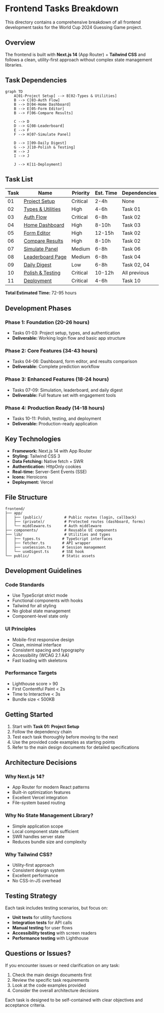# Frontend Tasks Breakdown

This directory contains a comprehensive breakdown of all frontend development tasks for the World Cup 2024 Guessing Game project.

## Overview

The frontend is built with **Next.js 14** (App Router) + **Tailwind CSS** and follows a clean, utility-first approach without complex state management libraries.

## Task Dependencies

```mermaid
graph TD
    A[01-Project Setup] --> B[02-Types & Utilities]
    B --> C[03-Auth Flow]
    B --> D[04-Home Dashboard]
    B --> E[05-Form Editor]
    B --> F[06-Compare Results]

    C --> D
    D --> G[08-Leaderboard]
    E --> F
    F --> H[07-Simulate Panel]

    D --> I[09-Daily Digest]
    G --> J[10-Polish & Testing]
    H --> J
    I --> J

    J --> K[11-Deployment]
```

## Task List

| Task | Name                                             | Priority | Est. Time | Dependencies |
| ---- | ------------------------------------------------ | -------- | --------- | ------------ |
| 01   | [Project Setup](./01-project-setup.md)           | Critical | 2-4h      | None         |
| 02   | [Types & Utilities](./02-types-and-utilities.md) | High     | 4-6h      | Task 01      |
| 03   | [Auth Flow](./03-auth-flow.md)                   | Critical | 6-8h      | Task 02      |
| 04   | [Home Dashboard](./04-home-dashboard.md)         | High     | 8-10h     | Task 03      |
| 05   | [Form Editor](./05-form-editor.md)               | High     | 12-15h    | Task 02      |
| 06   | [Compare Results](./06-compare-results.md)       | High     | 8-10h     | Task 02      |
| 07   | [Simulate Panel](./07-simulate-panel.md)         | Medium   | 6-8h      | Task 06      |
| 08   | [Leaderboard Page](./08-leaderboard-page.md)     | Medium   | 6-8h      | Task 04      |
| 09   | [Daily Digest](./09-daily-digest.md)             | Low      | 6-8h      | Task 02, 04  |
| 10   | [Polish & Testing](./10-polish-and-testing.md)   | Critical | 10-12h    | All previous |
| 11   | [Deployment](./11-deployment.md)                 | Critical | 4-6h      | Task 10      |

**Total Estimated Time:** 72-95 hours

## Development Phases

### Phase 1: Foundation (20-26 hours)

- Tasks 01-03: Project setup, types, and authentication
- **Deliverable:** Working login flow and basic app structure

### Phase 2: Core Features (34-43 hours)

- Tasks 04-06: Dashboard, form editor, and results comparison
- **Deliverable:** Complete prediction workflow

### Phase 3: Enhanced Features (18-24 hours)

- Tasks 07-09: Simulation, leaderboard, and daily digest
- **Deliverable:** Full feature set with engagement tools

### Phase 4: Production Ready (14-18 hours)

- Tasks 10-11: Polish, testing, and deployment
- **Deliverable:** Production-ready application

## Key Technologies

- **Framework:** Next.js 14 with App Router
- **Styling:** Tailwind CSS 3
- **Data Fetching:** Native fetch + SWR
- **Authentication:** HttpOnly cookies
- **Real-time:** Server-Sent Events (SSE)
- **Icons:** Heroicons
- **Deployment:** Vercel

## File Structure

```
frontend/
├── app/
│   ├── (public)/          # Public routes (login, callback)
│   ├── (private)/         # Protected routes (dashboard, forms)
│   └── middleware.ts      # Auth middleware
├── components/            # Reusable UI components
├── lib/                   # Utilities and types
│   ├── types.ts          # TypeScript interfaces
│   ├── fetcher.ts        # API wrapper
│   ├── useSession.ts     # Session management
│   └── useDigest.ts      # SSE hook
└── public/               # Static assets
```

## Development Guidelines

### Code Standards

- Use TypeScript strict mode
- Functional components with hooks
- Tailwind for all styling
- No global state management
- Component-level state only

### UI Principles

- Mobile-first responsive design
- Clean, minimal interface
- Consistent spacing and typography
- Accessibility (WCAG 2.1 AA)
- Fast loading with skeletons

### Performance Targets

- Lighthouse score > 90
- First Contentful Paint < 2s
- Time to Interactive < 3s
- Bundle size < 500KB

## Getting Started

1. Start with **Task 01: Project Setup**
2. Follow the dependency chain
3. Test each task thoroughly before moving to the next
4. Use the provided code examples as starting points
5. Refer to the main design documents for detailed specifications

## Architecture Decisions

### Why Next.js 14?

- App Router for modern React patterns
- Built-in optimization features
- Excellent Vercel integration
- File-system based routing

### Why No State Management Library?

- Simple application scope
- Local component state sufficient
- SWR handles server state
- Reduces bundle size and complexity

### Why Tailwind CSS?

- Utility-first approach
- Consistent design system
- Excellent performance
- No CSS-in-JS overhead

## Testing Strategy

Each task includes testing scenarios, but focus on:

- **Unit tests** for utility functions
- **Integration tests** for API calls
- **Manual testing** for user flows
- **Accessibility testing** with screen readers
- **Performance testing** with Lighthouse

## Questions or Issues?

If you encounter issues or need clarification on any task:

1. Check the main design documents first
2. Review the specific task requirements
3. Look at the code examples provided
4. Consider the overall architecture decisions

Each task is designed to be self-contained with clear objectives and acceptance criteria.
